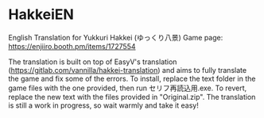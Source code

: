 # HakkeiEN
English Translation for Yukkuri Hakkei (ゆっくり八景)
Game page: https://enjiiro.booth.pm/items/1727554

The translation is built on top of EasyV's translation (https://gitlab.com/vannilla/hakkei-translation) and aims to fully translate the game and fix some of the errors.
To install, replace the text folder in the game files with the one provided, then run セリフ再読込用.exe.
To revert, replace the new text with the files provided in "Original.zip". 
The translation is still a work in progress, so wait warmly and take it easy!
